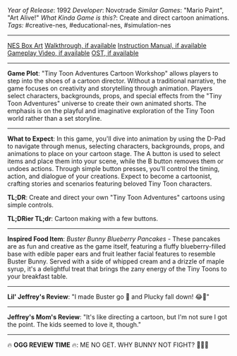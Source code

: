 *Year of Release*: 1992
*Developer*: Novotrade
*Similar Games*: "Mario Paint", "Art Alive!"
*What Kinda Game is this?*: Create and direct cartoon animations.
*Tags:* #creative-nes, #educational-nes, #simulation-nes

---
[NES Box Art](https://www.google.com/search?tbm=isch&q=NES+Box+Art+Tiny+Toon+Adventures+Cartoon+Workshop) 
[Walkthrough, if available](https://www.google.com/search?q=Walkthrough+Tiny+Toon+Adventures+Cartoon+Workshop)
[Instruction Manual, if available](https://www.google.com/search?q=NES+Instruction+Manual+Tiny+Toon+Adventures+Cartoon+Workshop)
[Gameplay Video, if available](https://www.youtube.com/results?search_query=gameplay+Tiny+Toon+Adventures+Cartoon+Workshop) 
[OST, if available](https://www.youtube.com/results?search_query=gameplay+NES+Tiny+Toon+Adventures+Cartoon+Workshop+OST)

- - -
**Game Plot**: "Tiny Toon Adventures Cartoon Workshop" allows players to step into the shoes of a cartoon director. Without a traditional narrative, the game focuses on creativity and storytelling through animation. Players select characters, backgrounds, props, and special effects from the "Tiny Toon Adventures" universe to create their own animated shorts. The emphasis is on the playful and imaginative exploration of the Tiny Toon world rather than a set storyline.

- - -
**What to Expect**: In this game, you'll dive into animation by using the D-Pad to navigate through menus, selecting characters, backgrounds, props, and animations to place on your cartoon stage. The A button is used to select items and place them into your scene, while the B button removes them or undoes actions. Through simple button presses, you'll control the timing, action, and dialogue of your creations. Expect to become a cartoonist, crafting stories and scenarios featuring beloved Tiny Toon characters.

**TL;DR**: Create and direct your own "Tiny Toon Adventures" cartoons using simple controls.

**TL;DRier TL;dr**: Cartoon making with a few buttons.

---
**Inspired Food Item**: *Buster Bunny Blueberry Pancakes* - These pancakes are as fun and creative as the game itself, featuring a fluffy blueberry-filled base with edible paper ears and fruit leather facial features to resemble Buster Bunny. Served with a side of whipped cream and a drizzle of maple syrup, it's a delightful treat that brings the zany energy of the Tiny Toons to your breakfast table.

---
**Lil' Jeffrey's Review**: "I made Buster go 🚀 and Plucky fall down! 😂🥞"

---
**Jeffrey's Mom's Review**: "It's like directing a cartoon, but I'm not sure I got the point. The kids seemed to love it, though."

---
🔥 **OGG REVIEW TIME** 🔥: ME NO GET. WHY BUNNY NOT FIGHT? 🤷‍♂️🎨